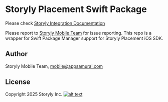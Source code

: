# Storyly Placement Swift Package

Please check [Storyly Integration Documentation](https://integration.storyly.io/)

Please report to [Storyly Mobile Team](mobile@appsamurai.com) for issue reporting. This repo is a wrapper for Swift Package Manager support for Storyly Placement iOS SDK.

## Author
Storyly Mobile Team, mobile@appsamurai.com
## License
Copyright 2025 Storyly Inc.
[![alt text](https://github.com/Netvent/storyly-mobile/blob/master/storyly.png?raw=true "Storyly")](https://dashboard.storyly.io)
